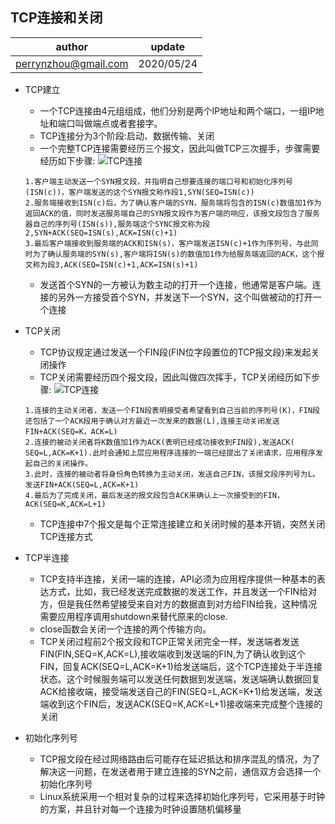 
## TCP连接和关闭
| author | update |
| ------ | ------ |
| perrynzhou@gmail.com | 2020/05/24 |
- TCP建立
	- 一个TCP连接由4元组组成，他们分别是两个IP地址和两个端口，一组IP地址和端口叫做端点或者套接字。
	- TCP连接分为3个阶段:启动、数据传输、关闭
	- 一个完整TCP连接需要经历三个报文，因此叫做TCP三次握手，步骤需要经历如下步骤:
	![TCP连接](../images/tcp_conn.png)
	```
	1.客户端主动发送一个SYN报文段，并指明自己想要连接的端口号和初始化序列号(ISN(c))，客户端发送的这个SYN报文称作段1,SYN(SEQ=ISN(c))
	2.服务端接收到ISN(c)后，为了确认客户端的SYN，服务端将包含的ISN(c)数值加1作为返回ACK的值，同时发送服务端自己的SYN报文段作为客户端的响应，该报文段包含了服务器自己的序列号(ISN(s)),服务端这个SYNC报文称为段2,SYN+ACK(SEQ=ISN(s),ACK=ISN(c)+1)
	3.最后客户端接收到服务端的ACK和ISN(s)，客户端发送ISN(c)+1作为序列号，与此同时为了确认服务端的SYN(s),客户端将ISN(s)的数值加1作为给服务端返回的ACK，这个报文称为段3,ACK(SEQ=ISN(c)+1,ACK=ISN(s)+1)
	```
	- 发送首个SYN的一方被认为数主动的打开一个连接，他通常是客户端。连接的另外一方接受首个SYN，并发送下一个SYN，这个叫做被动的打开一个连接

- TCP关闭
	- TCP协议规定通过发送一个FIN段(FIN位字段置位的TCP报文段)来发起关闭操作
	- TCP关闭需要经历四个报文段，因此叫做四次挥手，TCP关闭经历如下步骤:
	![TCP连接](../images/tcp_close.png)
	```
	1.连接的主动关闭者，发送一个FIN段表明接受者希望看到自己当前的序列号(K)，FIN段还包括了一个ACK段用于确认对方最近一次发来的数据(L),连接主动关闭发送FIN+ACK(SEQ=K，ACK=L)
	2.连接的被动关闭者将K数值加1作为ACK(表明已经成功接收到FIN段),发送ACK( SEQ=L,ACK=K+1).此时会通知上层应用程序连接的一端已经提出了关闭请求，应用程序发起自己的关闭操作。
	3.此时，连接的被动者将身份角色转换为主动关闭，发送自己FIN，该报文段序列号为L。发送FIN+ACK(SEQ=L,ACK=K+1)
	4.最后为了完成关闭，最后发送的报文段包含ACK来确认上一次接受到的FIN，ACK(SEQ=K,ACK=L+1)
	```
	- TCP连接中7个报文是每个正常连接建立和关闭时候的基本开销，突然关闭TCP连接方式
- TCP半连接
	- TCP支持半连接，关闭一端的连接，API必须为应用程序提供一种基本的表达方式，比如，我已经发送完成数据的发送工作，并且发送一个FIN给对方，但是我任然希望接受来自对方的数据直到对方给FIN给我，这种情况需要应用程序调用shutdown来替代原来的close.
	- close函数会关闭一个连接的两个传输方向。
	- TCP关闭过程前2个报文段和TCP正常关闭完全一样，发送端者发送FIN(FIN,SEQ=K,ACK=L),接收端收到发送端的FIN,为了确认收到这个FIN，回复ACK(SEQ=L,ACK=K+1)给发送端后，这个TCP连接处于半连接状态。这个时候服务端可以发送任何数据到发送端，发送端确认数据回复ACK给接收端，接受端发送自己的FIN(SEQ=L,ACK=K+1)给发送端，发送端收到这个FIN后，发送ACK(SEQ=K,ACK=L+1)接收端来完成整个连接的关闭

- 初始化序列号
	- TCP报文段在经过网络路由后可能存在延迟抵达和排序混乱的情况，为了解决这一问题，在发送者用于建立连接的SYN之前，通信双方会选择一个初始化序列号
	- Linux系统采用一个相对复杂的过程来选择初始化序列号，它采用基于时钟的方案，并且针对每一个连接为时钟设置随机偏移量